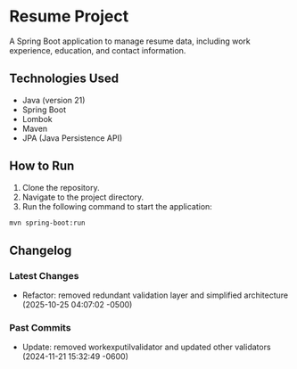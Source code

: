 # Resume Project
A Spring Boot application to manage resume data, including work experience, education, and contact information.

## Technologies Used
- Java (version 21)
- Spring Boot
- Lombok
- Maven
- JPA (Java Persistence API)

## How to Run
1. Clone the repository.
2. Navigate to the project directory.
3. Run the following command to start the application:
```sh
mvn spring-boot:run
```

## Changelog
### Latest Changes
- Refactor: removed redundant validation layer and simplified architecture (2025-10-25 04:07:02 -0500)
### Past Commits
- Update: removed workexputilvalidator and updated other validators (2024-11-21 15:32:49 -0600)

